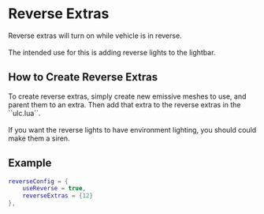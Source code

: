 # Reverse Extras

Reverse extras will turn on while vehicle is in reverse.\
\
The intended use for this is adding reverse lights to the lightbar.&#x20;

## How to Create Reverse Extras

To create reverse extras, simply create new emissive meshes to use, and parent them to an extra. Then add that extra to the reverse extras in the \`\`ulc.lua\`\`.\
\
If you want the reverse lights to have environment lighting, you should could make them a siren.

## Example

```lua
reverseConfig = {
    useReverse = true,
    reverseExtras = {12}
},
```
